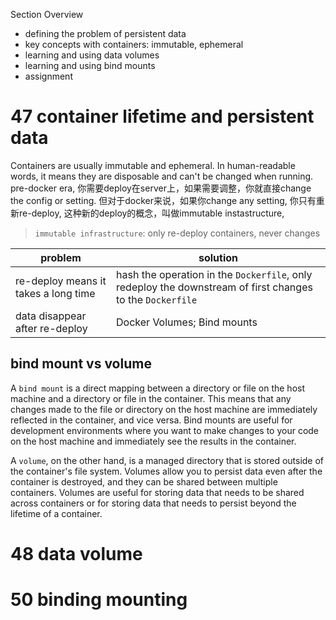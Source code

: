 

 
Section Overview
- defining the problem of persistent data
- key concepts with containers: immutable, ephemeral
- learning and using data volumes
- learning and using bind mounts
- assignment



# 47 container lifetime and persistent data

Containers are usually immutable and ephemeral. In human-readable words, it means they are disposable and can't be changed when running. pre-docker era, 你需要deploy在server上，如果需要调整，你就直接change the config or setting. 但对于docker来说，如果你change any setting, 你只有重新re-deploy, 这种新的deploy的概念，叫做immutable instastructure, 

> `immutable infrastructure`: only re-deploy containers, never changes


|problem|solution|
|---|---|
|re-deploy means it takes a long time|hash the operation in the `Dockerfile`, only redeploy the downstream of first changes to the `Dockerfile`|
|data disappear after re-deploy|Docker Volumes; Bind mounts|

## bind mount vs volume

A `bind mount` is a direct mapping between a directory or file on the host machine and a directory or file in the container. This means that any changes made to the file or directory on the host machine are immediately reflected in the container, and vice versa. Bind mounts are useful for development environments where you want to make changes to your code on the host machine and immediately see the results in the container.

A `volume`, on the other hand, is a managed directory that is stored outside of the container's file system. Volumes allow you to persist data even after the container is destroyed, and they can be shared between multiple containers. Volumes are useful for storing data that needs to be shared across containers or for storing data that needs to persist beyond the lifetime of a container.


# 48 data volume


# 50 binding mounting
